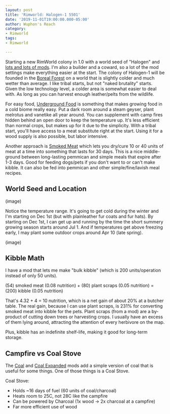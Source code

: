 ```yaml
---
layout: post
title: 'Rimworld: Halogen-1 5501'
date: '2019-11-01T19:00:00.000-05:00'
author: Wuphon's Reach
category:
- Rimworld
tags:
- Rimworld

---
```


Starting a new RimWorld colony in 1.0 with a world seed of "Halogen" and [lots and lots of mods](/blog/imgs/halogen1/modlist.html).  I'm also a builder and a coward, so a lot of the mod settings make everything easier at the start.  The colony of Halogen-1 will be founded in the [Boreal Forest](https://rimworldwiki.com/wiki/Biomes) on a world that is slightly colder and much wetter than average.  I like tribal starts, but not "naked brutality" starts.  Given the low technology level, a colder area is somewhat easier to deal with.  As long as you can harvest enough leather/pelts from the wildlife.

For easy food, [Underground Food](https://steamcommunity.com/sharedfiles/filedetails/?id=1761270139) is something that makes growing food in a cold biome really easy.  Put a dark room around a steam geyser, plant melrotus and vanetike all year around.  You can supplement with camp fires hidden behind an open door to keep the temperature up.  It's less efficient than normal crops, but makes up for it due to the simplicity.  With a tribal start, you'll have access to a meat substitute right at the start.  Using it for a wood supply is also possible, but labor intensive.

Another approach is [Smoked Meat](https://steamcommunity.com/sharedfiles/filedetails/?id=1542364782) which lets you dry/cure 10 or 40 units of meat at a time into something that lasts for 30 days.  This is a nice middle-ground between long-lasting pemmican and simple meals that expire after 1-3 days.  Good for feeding dogs/pets if you don't want to or can't make kibble.  It can also be fed into pemmican and other simple/fine/lavish meal recipes.

## World Seed and Location

(image)

Notice the temperature range.  It's going to get cold during the winter and I'm starting on Dec 1st (but with plainleather fur coats and fur hats).  By starting on Dec 1st, I can get up and running by the time the short summery growing season starts around Jul 1.  And if temperatures get above freezing early, I may plant some outdoor crops around Apr 10 (late spring).

(image)

## Kibble Math

I have a mod that lets me make "bulk kibble" (which is 200 units/operation instead of only 50 units).

(54) smoked meat (0.08 nutrition) + (80) plant scraps (0.05 nutrition) = (200) kibble (0.05 nutrition)

That's 4.32 + 4 = 10 nutrition, which is a net gain of about 20% at a butcher table.  The real gain, because I can use plant scraps, is 231% for converting smoked meat into kibble for the pets.  Plant scraps (from a mod) are a by-product of cutting down trees or harvesting crops.  I usually have an excess of them lying around, attracting the attention of every herbivore on the map.

Plus, kibble has an indefinite shelf-life, making it good for long-term storage.

## Campfire vs Coal Stove

The [Coal](https://steamcommunity.com/sharedfiles/filedetails/?id=1525404710) and [Coal Expanded](https://steamcommunity.com/sharedfiles/filedetails/?id=1874344070) mods add a simple version of coal that is useful for some things.  One of those things is a Coal Stove.  

Coal Stove:

- Holds ~16 days of fuel (60 units of coal/charcoal)
- Heats room to 25C, not 28C like the campfire
- Can be powered by Charcoal (1x wood -> 2x charcoal at a campfire)
- Far more efficient use of wood






